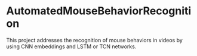 # AutomatedMouseBehaviorRecognition
This project addresses the recognition of mouse behaviors in videos by using CNN embeddings and LSTM or TCN networks.
